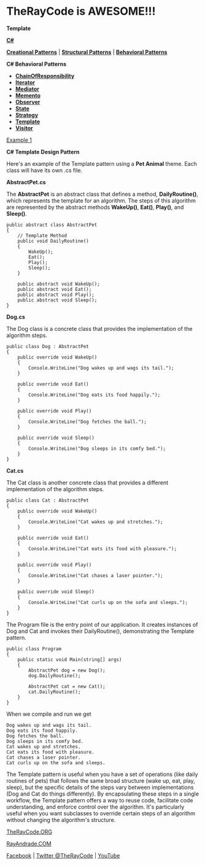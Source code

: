 # TheRayCode is AWESOME!!!

**Template**

**[C#](../README.md)** 

**[Creational Patterns](../Creational/README.md)** | **[Structural Patterns](../Structural/README.md)** | **[Behavioral Patterns](../README.md)**

**C# Behavioral Patterns**

* **[ChainOfResponsibility](../ChainOfResponsibility/README.md)**
* **[Iterator](../Iterator/README.md)**
* **[Mediator](../Mediator/README.md)**
* **[Memento](../Memento/README.md)**
* **[Observer](../Observer/README.md)**
* **[State](../State/README.md)**
* **[Strategy](../Strategy/README.md)**
* **[Template](./README.md)**
* **[Visitor](../Visitor/README.md)**

[Example 1](./T1/README.md)

**C# Template Design Pattern**

Here's an example of the Template pattern using a **Pet Animal** theme. 
Each class will have its own .cs file.

**AbstractPet.cs**

The **AbstractPet** is an abstract class that defines a method, **DailyRoutine()**, which represents the template for an algorithm. 
The steps of this algorithm are represented by the abstract methods **WakeUp()**, **Eat()**, **Play()**, and **Sleep()**.
```
public abstract class AbstractPet
{
    // Template Method
    public void DailyRoutine()
    {
        WakeUp();
        Eat();
        Play();
        Sleep();
    }

    public abstract void WakeUp();
    public abstract void Eat();
    public abstract void Play();
    public abstract void Sleep();
}
```
**Dog.cs**

The Dog class is a concrete class that provides the implementation of the algorithm steps.

```
public class Dog : AbstractPet
{
    public override void WakeUp()
    {
        Console.WriteLine("Dog wakes up and wags its tail.");
    }

    public override void Eat()
    {
        Console.WriteLine("Dog eats its food happily.");
    }

    public override void Play()
    {
        Console.WriteLine("Dog fetches the ball.");
    }

    public override void Sleep()
    {
        Console.WriteLine("Dog sleeps in its comfy bed.");
    }
}
```

**Cat.cs**

The Cat class is another concrete class that provides a different implementation of the algorithm steps.

```
public class Cat : AbstractPet
{
    public override void WakeUp()
    {
        Console.WriteLine("Cat wakes up and stretches.");
    }

    public override void Eat()
    {
        Console.WriteLine("Cat eats its food with pleasure.");
    }

    public override void Play()
    {
        Console.WriteLine("Cat chases a laser pointer.");
    }

    public override void Sleep()
    {
        Console.WriteLine("Cat curls up on the sofa and sleeps.");
    }
}

```

The Program file is the entry point of our application. It creates instances of Dog and Cat and invokes their DailyRoutine(), demonstrating the Template pattern.

```
public class Program
{
    public static void Main(string[] args)
    {
        AbstractPet dog = new Dog();
        dog.DailyRoutine();

        AbstractPet cat = new Cat();
        cat.DailyRoutine();
    }
}
```

When we compile and run we get

```
Dog wakes up and wags its tail.
Dog eats its food happily.
Dog fetches the ball.
Dog sleeps in its comfy bed.
Cat wakes up and stretches.
Cat eats its food with pleasure.
Cat chases a laser pointer.
Cat curls up on the sofa and sleeps.
```

The Template pattern is useful when you have a set of operations (like daily routines of pets) that follows the same broad structure (wake up, eat, play, sleep), but the specific details of the steps vary between implementations (Dog and Cat do things differently). 
By encapsulating these steps in a single workflow, the Template pattern offers a way to reuse code, facilitate code understanding, and enforce control over the algorithm. 
It's particularly useful when you want subclasses to override certain steps of an algorithm without changing the algorithm's structure.


[TheRayCode.ORG](https://www.TheRayCode.org)

[RayAndrade.COM](https://www.RayAndrade.com)

[Facebook](https://www.facebook.com/TheRayCode/) | [Twitter @TheRayCode](https://www.twitter.com/TheRayCode/) | [YouTube](https://www.youtube.com/AndradeRay/)
